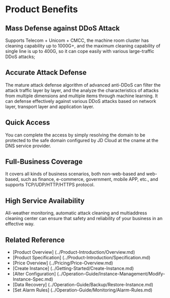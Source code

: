 # Product Benefits

## Mass Defense against DDoS Attack
Supports Telecom + Unicom + CMCC, the machine room cluster has cleaning capability up to 1000G+, and the maximum cleaning capability of single line is up to 400G, so it can cope easily with various large-traffic DDoS attacks;
 
## Accurate Attack Defense
The mature attack defense algorithm of advanced anti-DDoS can filter the attack traffic layer by layer, and the analyze the characteristics of attacks from multiple dimensions and multiple items through machine learning. It can defense effectively against various DDoS attacks based on network layer, transport layer and application layer.

## Quick Access
You can complete the access by simply resolving the domain to be protected to the safe domain configured by JD Cloud at the cname at the DNS service provider.

## Full-Business Coverage
It covers all kinds of business scenarios, both non-web-based and web-based, such as finance, e-commerce, government, mobile APP, etc., and supports TCP/UDP/HTTP/HTTPS protocol.

## High Service Availability
All-weather monitoring, automatic attack cleaning and multiaddress cleaning center can ensure that safety and reliability of your business in an effective way.


## Related Reference

- [Product Overview] (../Product-Introduction/Overview.md)
- [Product Specification] (../Product-Introduction/Specification.md)
- [Price Overview] (../Pricing/Price-Overview.md)
- [Create Instance] (../Getting-Started/Create-Instance.md)
- [Alter Configuration] (../Operation-Guide/Instance-Management/Modify-Instance-Spec.md)
- [Data Recovery] (../Operation-Guide/Backup/Restore-Instance.md)
- [Set Alarm Rules] (../Operation-Guide/Monitoring/Alarm-Rules.md)
